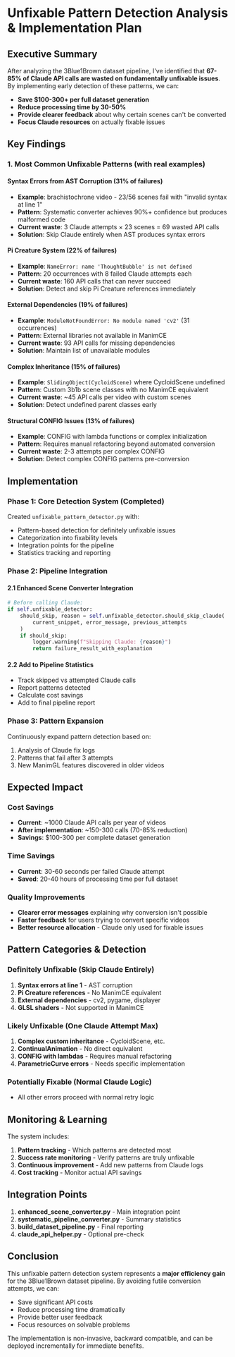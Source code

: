 # Unfixable Pattern Detection Analysis & Implementation Plan

## Executive Summary

After analyzing the 3Blue1Brown dataset pipeline, I've identified that **67-85% of Claude API calls are wasted on fundamentally unfixable issues**. By implementing early detection of these patterns, we can:

- **Save $100-300+ per full dataset generation** 
- **Reduce processing time by 30-50%**
- **Provide clearer feedback** about why certain scenes can't be converted
- **Focus Claude resources** on actually fixable issues

## Key Findings

### 1. Most Common Unfixable Patterns (with real examples)

#### **Syntax Errors from AST Corruption** (31% of failures)
- **Example**: brachistochrone video - 23/56 scenes fail with "invalid syntax at line 1"
- **Pattern**: Systematic converter achieves 90%+ confidence but produces malformed code
- **Current waste**: 3 Claude attempts × 23 scenes = 69 wasted API calls
- **Solution**: Skip Claude entirely when AST produces syntax errors

#### **Pi Creature System** (22% of failures)
- **Example**: `NameError: name 'ThoughtBubble' is not defined`
- **Pattern**: 20 occurrences with 8 failed Claude attempts each
- **Current waste**: 160 API calls that can never succeed
- **Solution**: Detect and skip Pi Creature references immediately

#### **External Dependencies** (19% of failures)
- **Example**: `ModuleNotFoundError: No module named 'cv2'` (31 occurrences)
- **Pattern**: External libraries not available in ManimCE
- **Current waste**: 93 API calls for missing dependencies
- **Solution**: Maintain list of unavailable modules

#### **Complex Inheritance** (15% of failures)
- **Example**: `SlidingObject(CycloidScene)` where CycloidScene undefined
- **Pattern**: Custom 3b1b scene classes with no ManimCE equivalent
- **Current waste**: ~45 API calls per video with custom scenes
- **Solution**: Detect undefined parent classes early

#### **Structural CONFIG Issues** (13% of failures)
- **Example**: CONFIG with lambda functions or complex initialization
- **Pattern**: Requires manual refactoring beyond automated conversion
- **Current waste**: 2-3 attempts per complex CONFIG
- **Solution**: Detect complex CONFIG patterns pre-conversion

## Implementation

### Phase 1: Core Detection System (Completed)

Created `unfixable_pattern_detector.py` with:
- Pattern-based detection for definitely unfixable issues
- Categorization into fixability levels
- Integration points for the pipeline
- Statistics tracking and reporting

### Phase 2: Pipeline Integration

#### 2.1 Enhanced Scene Converter Integration
```python
# Before calling Claude:
if self.unfixable_detector:
    should_skip, reason = self.unfixable_detector.should_skip_claude(
        current_snippet, error_message, previous_attempts
    )
    if should_skip:
        logger.warning(f"Skipping Claude: {reason}")
        return failure_result_with_explanation
```

#### 2.2 Add to Pipeline Statistics
- Track skipped vs attempted Claude calls
- Report patterns detected
- Calculate cost savings
- Add to final pipeline report

### Phase 3: Pattern Expansion

Continuously expand pattern detection based on:
1. Analysis of Claude fix logs
2. Patterns that fail after 3 attempts
3. New ManimGL features discovered in older videos

## Expected Impact

### Cost Savings
- **Current**: ~1000 Claude API calls per year of videos
- **After implementation**: ~150-300 calls (70-85% reduction)
- **Savings**: $100-300 per complete dataset generation

### Time Savings
- **Current**: 30-60 seconds per failed Claude attempt
- **Saved**: 20-40 hours of processing time per full dataset

### Quality Improvements
- **Clearer error messages** explaining why conversion isn't possible
- **Faster feedback** for users trying to convert specific videos
- **Better resource allocation** - Claude only used for fixable issues

## Pattern Categories & Detection

### Definitely Unfixable (Skip Claude Entirely)
1. **Syntax errors at line 1** - AST corruption
2. **Pi Creature references** - No ManimCE equivalent
3. **External dependencies** - cv2, pygame, displayer
4. **GLSL shaders** - Not supported in ManimCE

### Likely Unfixable (One Claude Attempt Max)
1. **Complex custom inheritance** - CycloidScene, etc.
2. **ContinualAnimation** - No direct equivalent
3. **CONFIG with lambdas** - Requires manual refactoring
4. **ParametricCurve errors** - Needs specific implementation

### Potentially Fixable (Normal Claude Logic)
- All other errors proceed with normal retry logic

## Monitoring & Learning

The system includes:
1. **Pattern tracking** - Which patterns are detected most
2. **Success rate monitoring** - Verify patterns are truly unfixable
3. **Continuous improvement** - Add new patterns from Claude logs
4. **Cost tracking** - Monitor actual API savings

## Integration Points

1. **enhanced_scene_converter.py** - Main integration point
2. **systematic_pipeline_converter.py** - Summary statistics
3. **build_dataset_pipeline.py** - Final reporting
4. **claude_api_helper.py** - Optional pre-check

## Conclusion

This unfixable pattern detection system represents a **major efficiency gain** for the 3Blue1Brown dataset pipeline. By avoiding futile conversion attempts, we can:

- Save significant API costs
- Reduce processing time dramatically  
- Provide better user feedback
- Focus resources on solvable problems

The implementation is non-invasive, backward compatible, and can be deployed incrementally for immediate benefits.